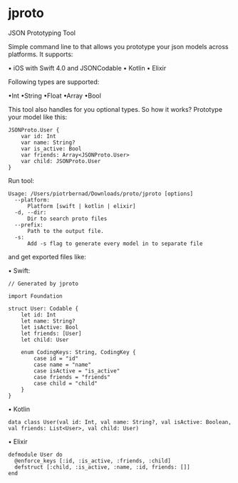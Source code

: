 # jproto
JSON Prototyping Tool

Simple command line to that allows you prototype your json models across platforms. It supports:

• iOS with Swift 4.0 and JSONCodable
• Kotlin
• Elixir

Following types are supported:

•Int
•String
•Float
•Array
•Bool

This tool also handles for you optional types. So how it works? Prototype your model like this:

```
JSONProto.User {
    var id: Int
    var name: String?
    var is_active: Bool
    var friends: Array<JSONProto.User>
    var child: JSONProto.User
}
```

Run tool:

```
Usage: /Users/piotrbernad/Downloads/proto/jproto [options]
  --platform:
      Platform [swift | kotlin | elixir]
  -d, --dir:
      Dir to search proto files
  --prefix:
      Path to the output file.
  -s:
      Add -s flag to generate every model in to separate file
```

and get exported files like:

• Swift:
```
// Generated by jproto

import Foundation

struct User: Codable {
	let id: Int 
	let name: String? 
	let isActive: Bool 
	let friends: [User] 
	let child: User 

	enum CodingKeys: String, CodingKey {
		case id = "id"
		case name = "name"
		case isActive = "is_active"
		case friends = "friends"
		case child = "child"
	}
}
```

• Kotlin 
```
data class User(val id: Int, val name: String?, val isActive: Boolean, val friends: List<User>, val child: User)
```

• Elixir
```
defmodule User do
  @enforce_keys [:id, :is_active, :friends, :child]
  defstruct [:child, :is_active, :name, :id, friends: []]
end
```



